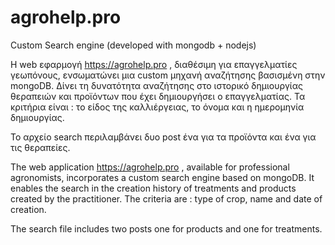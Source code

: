 # agrohelp.pro
Custom Search engine (developed with mongodb + nodejs)




Η web εφαρμογή https://agrohelp.pro , διαθέσιμη για επαγγελματίες γεωπόνους,  ενσωματώνει μια custom μηχανή αναζήτησης βασισμένη στην mongoDB.
Δίνει τη δυνατότητα αναζήτησης στο ιστορικό δημιουργίας θεραπειών και προϊόντων που έχει δημιουργήσει ο επαγγελματίας.
Τα κριτήρια είναι : το είδος της καλλιέργειας, το όνομα και η ημερομηνία δημιουργίας.

Το αρχείο search περιλαμβάνει δυο post ένα για τα προϊόντα και ένα για τις θεραπείες.


The web application https://agrohelp.pro , available for professional agronomists, incorporates a custom search engine based on mongoDB.
It enables the search in the creation history of treatments and products created by the practitioner.
The criteria are : type of crop, name and date of creation.

The search file includes two posts one for products and one for treatments.
 
